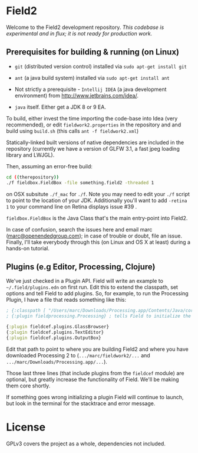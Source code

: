# Field2

Welcome to the Field2 development repository. _This codebase is experimental and in flux; it is not ready for production work._

## Prerequisites for building & running (on Linux)

 * ```git``` (distributed version control) installed via ```sudo apt-get install git```

 * ```ant``` (a java build system) installed via ```sudo apt-get install ant```

 * Not strictly a prerequisite - ```Intellij IDEA``` (a java development environment) from http://www.jetbrains.com/idea/.

 * ```java``` itself. Either get a JDK 8 or 9 EA. 

To build, either invest the time importing the code-base into Idea (very recommended), or edit ```fieldwork2.properties``` in the repository and and build using ```build.sh``` (this calls ```ant -f fieldwork2.xml```)

Statically-linked built versions of native dependencies are included in the repository (currently we have a version of GLFW 3.1, a fast jpeg loading library and LWJGL).

Then, assuming an error-free build:

```bash
cd ((therepository))
./f fieldbox.FieldBox -file something.field2 -threaded 1 
```

on OSX subsitute ```./f_mac``` for ```./f```. Note you may need to edit your ```./f``` script to point to the location of your JDK. Additionally you'll want to add `-retina 1` to your command line on Retina displays issue #39 .

```fieldbox.FieldBox``` is the Java Class that's the main entry-point into Field2. 
 
In case of confusion, search the issues here and email marc (marc@openendedgroup.com); in case of trouble or doubt, file an issue. Finally, I'll take everybody through this (on Linux and OS X at least) during a hands-on tutorial.  

## Plugins (e.g Editor, Processing, Clojure)

We've just checked in a Plugin API. Field will write an example to ```~/.field/plugins.edn``` on first run. Edit this to extend the classpath, set options and tell Field to add plugins. So, for example, to run the Processing Plugin, I have a file that reads something like this:

```clojure
; {:classpath [ "/Users/marc/Downloads/Processing.app/Contents/Java/core/library/core.jar"] } ; adds the core Processing jar to Field and the place where you are building fieldprocessing
; {:plugin fieldprocessing.Processing} ; tells Field to initialize the Processing plugin 

{:plugin fieldcef.plugins.GlassBrowser}
{:plugin fieldcef.plugins.TextEditor}
{:plugin fieldcef.plugins.OutputBox}
```

Edit that path to point to where you are building Field2 and where you have downloaded Processing 2 to (```.../marc/fieldwork2/...``` and ```.../marc/Downloads/Processing.app/...```).

Those last three lines (that include plugins from the `fieldcef` module) are optional, but greatly increase the functionality of Field. We'll be making them core shortly.

If something goes wrong initializing a plugin Field will continue to launch, but look in the terminal for the stacktrace and error message.

# License

GPLv3 covers the project as a whole, dependencies not included.

